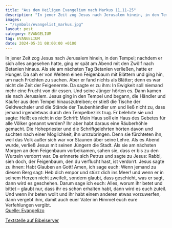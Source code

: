 ```yaml
---
title: "Aus dem Heiligen Evangelium nach Markus 11,11-25"
description: "In jener Zeit zog Jesus nach Jerusalem hinein, in den Tempel; nachdem er sich alles angesehen hatte, ging er spät am Abend mit den Zwölf nach Betanien hinaus. Als sie am nächsten Tag Betanien verließen, hatte er Hunger. Da sah er von Weitem einen Feigenbaum mit Blättern und ging ...."
images:
- "/symbols/evangelist_markus.jpg"
layout: post
category: EVANGELIUM
tag: EVANGELIUM
date: 2024-05-31 08:00:00 +0100
---
```

In jener Zeit zog Jesus nach Jerusalem hinein, in den Tempel; nachdem er sich alles angesehen hatte, ging er spät am Abend mit den Zwölf nach Betanien hinaus.
Als sie am nächsten Tag Betanien verließen, hatte er Hunger.
Da sah er von Weitem einen Feigenbaum mit Blättern und ging hin, um nach Früchten zu suchen.<!--more--> Aber er fand nichts als Blätter; denn es war nicht die Zeit der Feigenernte.
Da sagte er zu ihm: In Ewigkeit soll niemand mehr eine Frucht von dir essen. Und seine Jünger hörten es.
Dann kamen sie nach Jerusalem. Jesus ging in den Tempel und begann, die Händler und Käufer aus dem Tempel hinauszutreiben; er stieß die Tische der Geldwechsler und die Stände der Taubenhändler um
und ließ nicht zu, dass jemand irgendetwas durch den Tempelbezirk trug.
Er belehrte sie und sagte: Heißt es nicht in der Schrift: Mein Haus soll ein Haus des Gebetes für alle Völker genannt werden? Ihr aber habt daraus eine Räuberhöhle gemacht.
Die Hohepriester und die Schriftgelehrten hörten davon und suchten nach einer Möglichkeit, ihn umzubringen. Denn sie fürchteten ihn, weil das Volk außer sich war vor Staunen über seine Lehre.
Als es Abend wurde, verließ Jesus mit seinen Jüngern die Stadt.
Als sie am nächsten Morgen an dem Feigenbaum vorbeikamen, sahen sie, dass er bis zu den Wurzeln verdorrt war.
Da erinnerte sich Petrus und sagte zu Jesus: Rabbi, sieh doch, der Feigenbaum, den du verflucht hast, ist verdorrt.
Jesus sagte zu ihnen: Habt Glauben an Gott!
Amen, ich sage euch: Wenn jemand zu diesem Berg sagt: Heb dich empor und stürz dich ins Meer! und wenn er in seinem Herzen nicht zweifelt, sondern glaubt, dass geschieht, was er sagt, dann wird es geschehen.
Darum sage ich euch: Alles, worum ihr betet und bittet – glaubt nur, dass ihr es schon erhalten habt, dann wird es euch zuteil.
Und wenn ihr beten wollt und ihr habt einem anderen etwas vorzuwerfen, dann vergebt ihm, damit auch euer Vater im Himmel euch eure Verfehlungen vergibt.<br>
[Quelle: Evangelizo](https://evangeliumtagfuertag.org/DE/gospel)

[Textstelle auf Bibelserver](https://www.bibleserver.com/EU/Markus11,11-25)
